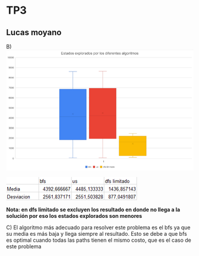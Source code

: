 # TP3
## Lucas moyano

B) 
![](img/Boxplots.PNG)

![](img/media_desviacion.PNG)

**Nota: en dfs limitado se excluyen los resultado en donde no llega a la solución por eso los estados explorados son menores**

C) El algoritmo más adecuado para resolver este problema es el bfs ya que su media es más baja y llega siempre al resultado. Esto se debe a que bfs es optimal cuando todas las paths tienen el mismo costo, que es el caso de este problema
